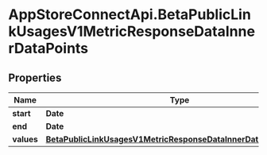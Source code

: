 # AppStoreConnectApi.BetaPublicLinkUsagesV1MetricResponseDataInnerDataPoints

## Properties

Name | Type | Description | Notes
------------ | ------------- | ------------- | -------------
**start** | **Date** |  | [optional] 
**end** | **Date** |  | [optional] 
**values** | [**BetaPublicLinkUsagesV1MetricResponseDataInnerDataPointsValues**](BetaPublicLinkUsagesV1MetricResponseDataInnerDataPointsValues.md) |  | [optional] 


